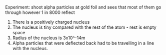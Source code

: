 Experiment: shoot alpha particles at gold foil and sees that most of them go through however 1 in 8000 reflect

1. There is a positively charged nucleus
2. The nucleus is tiny compared with the rest of the atom - rest is empty space
3. Radius of the nucleus is 3x10^-14m
4. Alpha particles that were deflected back had to be travelling in a line with the nucleus.